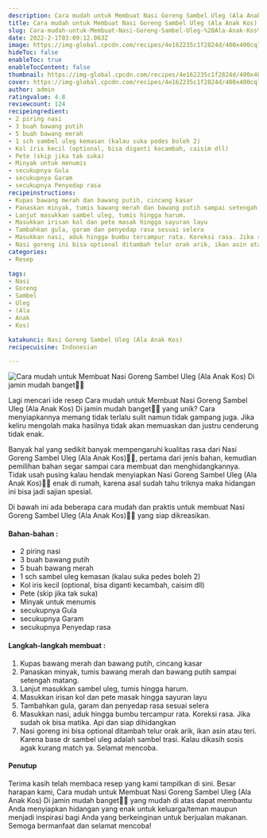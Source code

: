 ```yaml
---
description: Cara mudah untuk Membuat Nasi Goreng Sambel Uleg (Ala Anak Kos) Di jamin mudah banget"
title: Cara mudah untuk Membuat Nasi Goreng Sambel Uleg (Ala Anak Kos) Di jamin mudah banget
slug: Cara-mudah-untuk-Membuat-Nasi-Goreng-Sambel-Uleg-%28Ala-Anak-Kos%29-Di-jamin-mudah-banget
date: 2022-2-1T03:09:12.063Z
image: https://img-global.cpcdn.com/recipes/4e162235c1f2824d/400x400cq70/photo.jpg
hideToc: false
enableToc: true
enableTocContent: false
thumbnail: https://img-global.cpcdn.com/recipes/4e162235c1f2824d/400x400cq70/photo.jpg
cover: https://img-global.cpcdn.com/recipes/4e162235c1f2824d/400x400cq70/photo.jpg
author: admin
ratingvalue: 4.8
reviewcount: 124
recipeingredient:
- 2 piring nasi
- 3 buah bawang putih
- 5 buah bawang merah
- 1 sch sambel uleg kemasan (kalau suka pedes boleh 2)
- Kol iris kecil (optional, bisa diganti kecambah, caisim dll)
- Pete (skip jika tak suka)
- Minyak untuk menumis
- secukupnya Gula
- secukupnya Garam
- secukupnya Penyedap rasa
recipeinstructions:
- Kupas bawang merah dan bawang putih, cincang kasar
- Panaskan minyak, tumis bawang merah dan bawang putih sampai setengah matang.
- Lanjut masukkan sambel uleg, tumis hingga harum.
- Masukkan irisan kol dan pete masak hingga sayuran layu
- Tambahkan gula, garam dan penyedap rasa sesuai selera
- Masukkan nasi, aduk hingga bumbu tercampur rata. Koreksi rasa. Jika sudah ok bisa matika. Api dan siap dihidangkan
- Nasi goreng ini bisa optional ditambah telur orak arik, ikan asin atau teri. Karena base dr sambel uleg adalah sambel trasi. Kalau dikasih sosis agak kurang match ya. Selamat mencoba.
categories:
- Resep

tags:
- Nasi
- Goreng
- Sambel
- Uleg
- (Ala
- Anak
- Kos)

katakunci: Nasi Goreng Sambel Uleg (Ala Anak Kos)
recipecuisine: Indonesian

---
```


![Cara mudah untuk Membuat Nasi Goreng Sambel Uleg (Ala Anak Kos) Di jamin mudah banget👩‍🍳](https://img-global.cpcdn.com/recipes/4e162235c1f2824d/400x400cq70/photo.jpg)

Lagi mencari ide resep Cara mudah untuk Membuat Nasi Goreng Sambel Uleg (Ala Anak Kos) Di jamin mudah banget👩‍🍳 yang unik? Cara menyiapkannya memang tidak terlalu sulit namun tidak gampang juga. Jika keliru mengolah maka hasilnya tidak akan memuaskan dan justru cenderung tidak enak.

Banyak hal yang sedikit banyak mempengaruhi kualitas rasa dari Nasi Goreng Sambel Uleg (Ala Anak Kos)👩‍🍳, pertama dari jenis bahan, kemudian pemilihan bahan segar sampai cara membuat dan menghidangkannya. Tidak usah pusing kalau hendak menyiapkan Nasi Goreng Sambel Uleg (Ala Anak Kos)👩‍🍳 enak di rumah, karena asal sudah tahu triknya maka hidangan ini bisa jadi sajian spesial.

Di bawah ini ada beberapa cara mudah dan praktis untuk membuat Nasi Goreng Sambel Uleg (Ala Anak Kos)👩‍🍳 yang siap dikreasikan.

<!--inarticleads1-->

#### Bahan-bahan :

- 2 piring nasi
- 3 buah bawang putih
- 5 buah bawang merah
- 1 sch sambel uleg kemasan (kalau suka pedes boleh 2)
- Kol iris kecil (optional, bisa diganti kecambah, caisim dll)
- Pete (skip jika tak suka)
- Minyak untuk menumis
- secukupnya Gula
- secukupnya Garam
- secukupnya Penyedap rasa

<!--inarticleads2-->

#### Langkah-langkah membuat :

1. Kupas bawang merah dan bawang putih, cincang kasar
1. Panaskan minyak, tumis bawang merah dan bawang putih sampai setengah matang.
1. Lanjut masukkan sambel uleg, tumis hingga harum.
1. Masukkan irisan kol dan pete masak hingga sayuran layu
1. Tambahkan gula, garam dan penyedap rasa sesuai selera
1. Masukkan nasi, aduk hingga bumbu tercampur rata. Koreksi rasa. Jika sudah ok bisa matika. Api dan siap dihidangkan
1. Nasi goreng ini bisa optional ditambah telur orak arik, ikan asin atau teri. Karena base dr sambel uleg adalah sambel trasi. Kalau dikasih sosis agak kurang match ya. Selamat mencoba.

#### Penutup

Terima kasih telah membaca resep yang kami tampilkan di sini. Besar harapan kami, Cara mudah untuk Membuat Nasi Goreng Sambel Uleg (Ala Anak Kos) Di jamin mudah banget👩‍🍳 yang mudah di atas dapat membantu Anda menyiapkan hidangan yang enak untuk keluarga/teman maupun menjadi inspirasi bagi Anda yang berkeinginan untuk berjualan makanan. Semoga bermanfaat dan selamat mencoba!